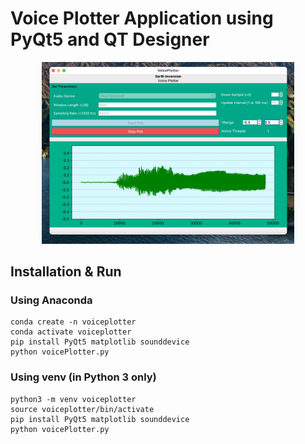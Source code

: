 # Voice Plotter Application using PyQt5 and QT Designer

<p align="center">
  <img width="80%" src="docs/screenshot.jpg">
</p>

## Installation & Run

### Using Anaconda

```
conda create -n voiceplotter
conda activate voiceplotter
pip install PyQt5 matplotlib sounddevice
python voicePlotter.py
```

### Using venv (in Python 3 only)

```
python3 -m venv voiceplotter
source voiceplotter/bin/activate
pip install PyQt5 matplotlib sounddevice
python voicePlotter.py
```
